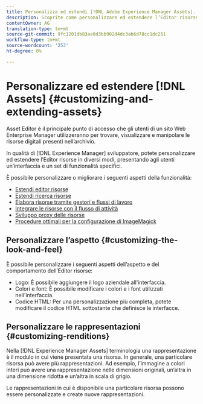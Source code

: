 ```yaml
---
title: Personalizza ed estendi [!DNL Adobe Experience Manager Assets].
description: Scoprite come personalizzare ed estendere l’Editor risorse e condivisione di risorse, che offre agli utenti un’interfaccia e un set di funzionalità specifici.
contentOwner: AG
translation-type: tm+mt
source-git-commit: 9fc1201db83ae0d3bb902d4dc3ab6d78cc1dc251
workflow-type: tm+mt
source-wordcount: '253'
ht-degree: 0%

---
```



# Personalizzare ed estendere [!DNL Assets] {#customizing-and-extending-assets}

Asset Editor è il principale punto di accesso che gli utenti di un sito Web Enterprise Manager  utilizzeranno per trovare, visualizzare e manipolare le risorse digitali presenti nell’archivio.

In qualità di [!DNL Experience Manager] sviluppatore, potete personalizzare ed estendere l’Editor risorse in diversi modi, presentando agli utenti un’interfaccia e un set di funzionalità specifici.

È possibile personalizzare o migliorare i seguenti aspetti della funzionalità:

* [Estendi editor risorse](asseteditorx.md)
* [Estendi ricerca risorse](searchx.md)
* [Elabora risorse tramite gestori e flussi di lavoro](media-handlers.md)
* [Integrare le risorse con il flusso di attività](extending-activity-stream.md)
* [Sviluppo proxy delle risorse](proxy.md)
* [Procedure ottimali per la configurazione di ImageMagick](best-practices-for-imagemagick.md)

## Personalizzare l’aspetto {#customizing-the-look-and-feel}

È possibile personalizzare i seguenti aspetti dell’aspetto e del comportamento dell’Editor risorse:

* Logo: È possibile aggiungere il logo aziendale all&#39;interfaccia.
* Colori e font: È possibile modificare i colori e i font utilizzati nell&#39;interfaccia.
* Codice HTML: Per una personalizzazione più completa, potete modificare il codice HTML sottostante che definisce le interfacce.

## Personalizzare le rappresentazioni {#customizing-renditions}

Nella [!DNL Experience Manager Assets] terminologia una rappresentazione è il modulo in cui viene presentata una risorsa. In generale, una particolare risorsa può avere più rappresentazioni. Ad esempio, l’immagine a colori interi può avere una rappresentazione nelle dimensioni originali, un’altra in una dimensione ridotta e un’altra in scala di grigio.

Le rappresentazioni in cui è disponibile una particolare risorsa possono essere personalizzate e create nuove rappresentazioni.
